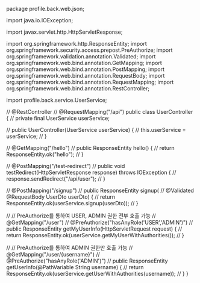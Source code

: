 package profile.back.web.json;

import java.io.IOException;

import javax.servlet.http.HttpServletResponse;

import org.springframework.http.ResponseEntity;
import org.springframework.security.access.prepost.PreAuthorize;
import org.springframework.validation.annotation.Validated;
import org.springframework.web.bind.annotation.GetMapping;
import org.springframework.web.bind.annotation.PostMapping;
import org.springframework.web.bind.annotation.RequestBody;
import org.springframework.web.bind.annotation.RequestMapping;
import org.springframework.web.bind.annotation.RestController;

import profile.back.service.UserService;

// @RestController
// @RequestMapping("/api")
public class UserController {
  // private final UserService userService;

  // public UserController(UserService userService) {
  // this.userService = userService;
  // }

  // @GetMapping("/hello")
  // public ResponseEntity<String> hello() {
  // return ResponseEntity.ok("hello");
  // }

  // @PostMapping("/test-redirect")
  // public void testRedirect(HttpServletResponse response) throws IOException {
  // response.sendRedirect("/api/user");
  // }

  // @PostMapping("/signup")
  // public ResponseEntity<UserDto> signup(
  // @Validated @RequestBody UserDto userDto) {
  // return ResponseEntity.ok(userService.signup(userDto));
  // }

  // // PreAuthorize를 통하여 USER, ADMIN 권한 전부 호출 가능
  // @GetMapping("/user")
  // @PreAuthorize("hasAnyRole('USER','ADMIN')")
  // public ResponseEntity<UserDto> getMyUserInfo(HttpServletRequest request) {
  // return ResponseEntity.ok(userService.getMyUserWithAuthorities());
  // }

  // // PreAuthorize를 통하여 ADMIN 권한만 호출 가능
  // @GetMapping("/user/{username}")
  // @PreAuthorize("hasAnyRole('ADMIN')")
  // public ResponseEntity<UserDto> getUserInfo(@PathVariable String username) {
  // return ResponseEntity.ok(userService.getUserWithAuthorities(username));
  // }
}
